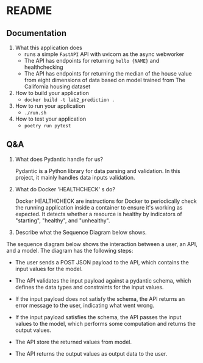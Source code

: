 # README

## Documentation

1. What this application does
   - runs a simple `FastAPI` API with uvicorn as the async webworker
   - The API has endpoints for returning `hello {NAME}` and healthchecking
   - The API has endpoints for returning  the median of the house value from eight dimensions of data based on model trained from The California housing dataset
2. How to build your application
   - `docker build -t lab2_prediction .`
3. How to run your application
   - `./run.sh`
4. How to test your application
   - `poetry run pytest`

## Q&A

 1. What does Pydantic handle for us?

    Pydantic is a Python library for data parsing and validation. In this project, it mainly handles data inputs validation.
 2. What do Docker 'HEALTHCHECK' s do?

    Docker HEALTHCHECK are instructions for Docker to periodically check the running application inside a container to ensure it's working as expected. It detects whether a resource is healthy by indicators of "starting", "healthy", and "unhealthy".
 3. Describe what the Sequence Diagram below shows.

   The sequence diagram below shows the interaction between a user, an API, and a model. The diagram has the following steps:
   - The user sends a POST JSON payload to the API, which contains the input values for the model.

   - The API validates the input payload against a pydantic schema, which defines the data types and constraints for the input values.

   - If the input payload does not satisfy the schema, the API returns an error message to the user, indicating what went wrong.

   - If the input payload satisfies the schema, the API passes the input values to the model, which performs some computation and returns the output values.

   - The API store the returned values from model.

   - The API returns the output values as output data to the user.
    
